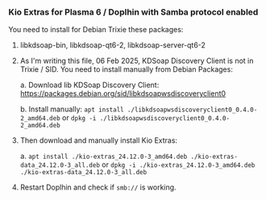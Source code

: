 ### Kio Extras for Plasma 6 / Doplhin with Samba protocol enabled

You need to install for Debian Trixie these packages:
1. libkdsoap-bin, libkdsoap-qt6-2, libkdsoap-server-qt6-2
2. As I'm writing this file, 06 Feb 2025, KDSoap Discovery Client is not in Trixie / SID. You need to install manually from Debian Packages:

    a. Download lib KDSoap Discovery Client: https://packages.debian.org/sid/libkdsoapwsdiscoveryclient0
   
    b. Install manually: `apt install ./libkdsoapwsdiscoveryclient0_0.4.0-2_amd64.deb` or `dpkg -i ./libkdsoapwsdiscoveryclient0_0.4.0-2_amd64.deb`
  
4. Then download and manually install Kio Extras:
 
    a. `apt install ./kio-extras_24.12.0-3_amd64.deb ./kio-extras-data_24.12.0-3_all.deb` or `dpkg -i ./kio-extras_24.12.0-3_amd64.deb ./kio-extras-data_24.12.0-3_all.deb`

5. Restart Doplhin and check if `smb://` is working.
